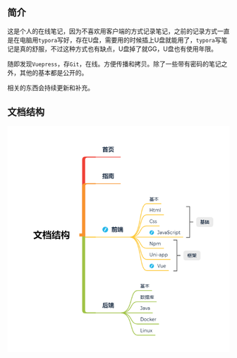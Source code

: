 ## 简介

这是个人的在线笔记，因为不喜欢用客户端的方式记录笔记，之前的记录方式一直是在电脑用`typora`写好，存在U盘，需要用的时候插上U盘就能用了，`typora`写笔记是真的舒服，不过这种方式也有缺点，U盘掉了就GG，U盘也有使用年限。

随即发现`Vuepress`，存`Git`，在线。方便传播和拷贝。除了一些带有密码的笔记之外，其他的基本都是公开的。

相关的东西会持续更新和补充。



## 文档结构

![file](./file.png)